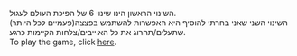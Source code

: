 השינוי הראשון הינו שינוי 6 של הפיכת העולם לעגול.<br />
השינוי השני שאני בחרתי להוסיף היא האפשרות להשתמש בפצצה(פעמיים לכל היותר) שתעלים/תהרוג את כל האוייבים/צלחות הקיימות כרגע.<br />
To play the game, click [here](https://daniel-zaken.itch.io/02-prefabs-triggers-improve).
